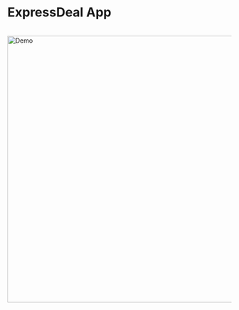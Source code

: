 # ExpressDeal App
<br>

<!-- ![app-demo](https://i.imgur.com/78UNw6x.gif) -->
<img src="https://i.imgur.com/mm9OYgY.gif" alt="Demo" height="600" style="display: block; margin:auto;">
